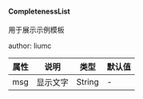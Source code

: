 #### CompletenessList

用于展示示例模板

author: liumc



| 属性 | 说明     | 类型   | 默认值 |
| ---- | -------- | ------ | ------ |
| msg  | 显示文字 | String | -      |
